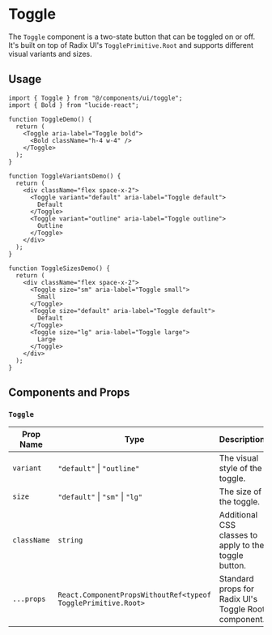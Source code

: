 # Toggle

The `Toggle` component is a two-state button that can be toggled on or off. It's built on top of Radix UI's `TogglePrimitive.Root` and supports different visual variants and sizes.

## Usage

```tsx
import { Toggle } from "@/components/ui/toggle";
import { Bold } from "lucide-react";

function ToggleDemo() {
  return (
    <Toggle aria-label="Toggle bold">
      <Bold className="h-4 w-4" />
    </Toggle>
  );
}

function ToggleVariantsDemo() {
  return (
    <div className="flex space-x-2">
      <Toggle variant="default" aria-label="Toggle default">
        Default
      </Toggle>
      <Toggle variant="outline" aria-label="Toggle outline">
        Outline
      </Toggle>
    </div>
  );
}

function ToggleSizesDemo() {
  return (
    <div className="flex space-x-2">
      <Toggle size="sm" aria-label="Toggle small">
        Small
      </Toggle>
      <Toggle size="default" aria-label="Toggle default">
        Default
      </Toggle>
      <Toggle size="lg" aria-label="Toggle large">
        Large
      </Toggle>
    </div>
  );
}
```

## Components and Props

### `Toggle`

| Prop Name | Type | Description | Default |
|---|---|---|---|
| `variant` | `"default"` \| `"outline"` | The visual style of the toggle. | `"default"` |
| `size` | `"default"` \| `"sm"` \| `"lg"` | The size of the toggle. | `"default"` |
| `className` | `string` | Additional CSS classes to apply to the toggle button. | `""` |
| `...props` | `React.ComponentPropsWithoutRef<typeof TogglePrimitive.Root>` | Standard props for Radix UI's Toggle Root component. | |
